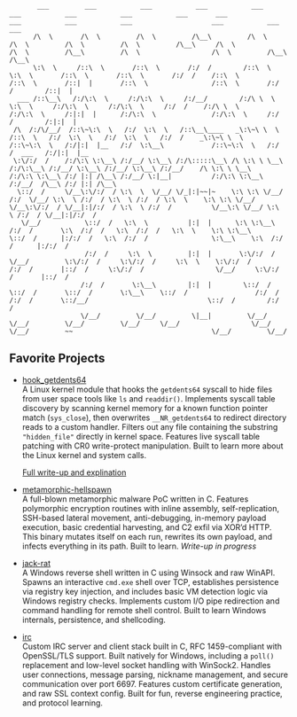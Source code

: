 ```
       ___         ___           ___           ___           ___                    ___           ___           ___           ___       ___                    ___           ___           ___                    ___           ___           ___     
      /\  \       /\  \         /\  \         /\__\         /\  \                  /\  \         /\  \         /\  \         /\__\     /\  \                  /\  \         /\__\         /\  \                  /\  \         /\__\         /\__\    
      \:\  \     /::\  \       /::\  \       /:/  /        /::\  \                 \:\  \       /::\  \       /::\  \       /:/  /    /::\  \                /::\  \       /::|  |       /::\  \                /::\  \       /:/  /        /::|  |   
  ___ /::\__\   /:/\:\  \     /:/\:\  \     /:/__/        /:/\ \  \                 \:\  \     /:/\:\  \     /:/\:\  \     /:/  /    /:/\ \  \              /:/\:\  \     /:|:|  |      /:/\:\  \              /:/\:\  \     /:/  /        /:|:|  |   
 /\  /:/\/__/  /::\~\:\  \   /:/  \:\  \   /::\__\____   _\:\~\ \  \                /::\  \   /:/  \:\  \   /:/  \:\  \   /:/  /    _\:\~\ \  \            /::\~\:\  \   /:/|:|  |__   /:/  \:\__\            /::\~\:\  \   /:/  /  ___   /:/|:|  |__ 
 \:\/:/  /    /:/\:\ \:\__\ /:/__/ \:\__\ /:/\:::::\__\ /\ \:\ \ \__\              /:/\:\__\ /:/__/ \:\__\ /:/__/ \:\__\ /:/__/    /\ \:\ \ \__\          /:/\:\ \:\__\ /:/ |:| /\__\ /:/__/ \:|__|          /:/\:\ \:\__\ /:/__/  /\__\ /:/ |:| /\__\
  \::/  /     \/__\:\/:/  / \:\  \  \/__/ \/_|:|~~|~    \:\ \:\ \/__/             /:/  \/__/ \:\  \ /:/  / \:\  \ /:/  / \:\  \    \:\ \:\ \/__/          \/__\:\/:/  / \/__|:|/:/  / \:\  \ /:/  /          \/__\:\ \/__/ \:\  \ /:/  / \/__|:|/:/  /
   \/__/           \::/  /   \:\  \          |:|  |      \:\ \:\__\              /:/  /       \:\  /:/  /   \:\  /:/  /   \:\  \    \:\ \:\__\                 \::/  /      |:/:/  /   \:\  /:/  /                \:\__\    \:\  /:/  /      |:/:/  / 
                   /:/  /     \:\  \         |:|  |       \:\/:/  /              \/__/         \:\/:/  /     \:\/:/  /     \:\  \    \:\/:/  /                 /:/  /       |::/  /     \:\/:/  /                  \/__/     \:\/:/  /       |::/  /  
                  /:/  /       \:\__\        |:|  |        \::/  /                              \::/  /       \::/  /       \:\__\    \::/  /                 /:/  /        /:/  /       \::/__/                              \::/  /        /:/  /   
                  \/__/         \/__/         \|__|         \/__/                                \/__/         \/__/         \/__/     \/__/                  \/__/         \/__/         ~~                                   \/__/         \/__/    
```

## Favorite Projects

- [hook_getdents64](https://github.com/jackmaun/Jacks-Tools-and-Fun/tree/main/hook_getdents64)  
  A Linux kernel module that hooks the `getdents64` syscall to hide files from user space tools like `ls` and `readdir()`. Implements syscall table discovery by scanning kernel memory for a known function pointer match (`sys_close`), then overwrites `__NR_getdents64` to        redirect directory reads to a custom handler. Filters out any file containing the substring `"hidden_file"` directly in kernel space. Features live syscall table patching with CR0 write-protect manipulation. Built to learn more about the Linux kernel and system calls.

  [Full write-up and explination](https://puzzled-den-b1b.notion.site/Hooking-getdents64-in-the-Linux-Kernel-14924f1021d780a482e6fd23520ba411?pvs=74)


- [metamorphic-hellspawn](https://github.com/jackmaun/Jacks-Tools-and-Fun/tree/main/metamorphic-hellspawn)  
  A full-blown metamorphic malware PoC written in C. Features polymorphic encryption routines with inline assembly, self-replication, SSH-based lateral movement, anti-debugging, in-memory payload execution, basic credential harvesting, and C2 exfil via XOR’d HTTP. This        binary mutates itself on each run, rewrites its own payload, and infects everything in its path. Built to learn.
 *Write-up in progress*

- [jack-rat](https://github.com/jackmaun/Jacks-Tools-and-Fun/tree/main/jack-rat)  
  A Windows reverse shell written in C using Winsock and raw WinAPI. Spawns an interactive `cmd.exe` shell over TCP, establishes persistence via registry key injection, and includes basic VM detection logic via Windows registry checks. Implements custom I/O pipe redirection and command handling for remote shell control. Built to learn Windows internals, persistence, and shellcoding.  


- [irc](https://github.com/jackmaun/Jacks-Tools-and-Fun/tree/main/irc)  
  Custom IRC server and client stack built in C, RFC 1459-compliant with OpenSSL/TLS support. Built natively for Windows, including a `poll()` replacement and low-level socket handling with WinSock2. Handles user connections, message parsing, nickname         management, and secure communication over port 6697. Features custom certificate generation, and raw SSL context config. Built for fun, reverse engineering practice, and protocol learning.


